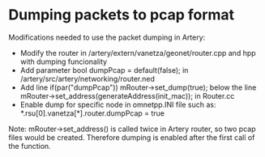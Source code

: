 # Dumping packets to pcap format

Modifications needed to use the packet dumping in Artery:

* Modify the router in /artery/extern/vanetza/geonet/router.cpp and hpp with dumping funcionality
* Add parameter bool dumpPcap = default(false); in /artery/src/artery/networking/router.ned
* Add line if(par("dumpPcap"))  mRouter->set_dump(true); below the line mRouter->set_address(generateAddress(init_mac)); in Router.cc
* Enable dump for specific node in omnetpp.INI file such as: \*.rsu[0].vanetza[\*].router.dumpPcap = true

Note: mRouter->set_address() is called twice in Artery router, so two pcap files would be created. Therefore dumping is enabled after the first call of the function.